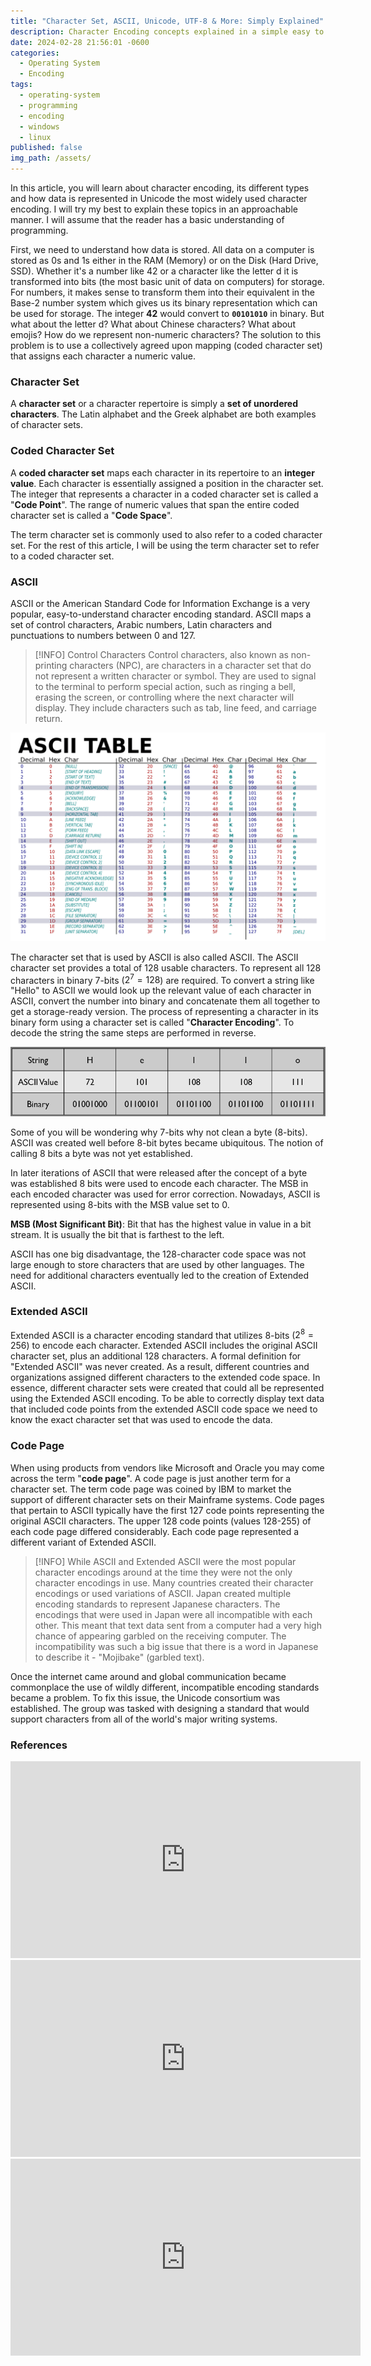 ```yaml
---
title: "Character Set, ASCII, Unicode, UTF-8 & More: Simply Explained"
description: Character Encoding concepts explained in a simple easy to understand manner
date: 2024-02-28 21:56:01 -0600
categories:
  - Operating System
  - Encoding
tags:
  - operating-system
  - programming
  - encoding
  - windows
  - linux
published: false
img_path: /assets/
---
```


In this article, you will learn about character encoding, its different types and how data is represented in Unicode the most widely used character encoding. I will try my best to explain these topics in an approachable manner. I will assume that the reader has a basic understanding of programming.

First, we need to understand how data is stored. All data on a computer is stored as 0s and 1s either in the RAM (Memory) or on the Disk (Hard Drive, SSD). Whether it's a number like 42 or a character like the letter d it is transformed into bits (the most basic unit of data on computers) for storage. For numbers, it makes sense to transform them into their equivalent in the Base-2 number system which gives us its binary representation which can be used for storage. The integer **42** would convert to **`00101010`** in binary. But what about the letter d? What about Chinese characters? What about emojis? How do we represent non-numeric characters? The solution to this problem is to use a collectively agreed upon mapping (coded character set) that assigns each character a numeric value.

### Character Set

A **character set** or a character repertoire is simply a **set of unordered characters**. The Latin alphabet and the Greek alphabet are both examples of character sets.

### Coded Character Set

A **coded character set** maps each character in its repertoire to an **integer value**. Each character is essentially assigned a position in the character set. The integer that represents a character in a coded character set is called a "**Code Point**". The range of numeric values that span the entire coded character set is called a "**Code Space**". 

The term character set is commonly used to also refer to a coded character set. For the rest of this article, I will be using the term character set to refer to a coded character set.

### ASCII

ASCII or the American Standard Code for Information Exchange is a very popular, easy-to-understand character encoding standard. ASCII maps a set of control characters, Arabic numbers, Latin characters and punctuations to numbers between 0 and 127.

> [!INFO] Control Characters
> Control characters, also known as non-printing characters (NPC), are characters in a character set that do not represent a written character or symbol. They are used to signal to the terminal to perform special action, such as ringing a bell, erasing the screen, or controlling where the next character will display. They include characters such as tab, line feed, and carriage return.

![ascii-table|640](images/character-encoding/ascii-table.png)

The character set that is used by ASCII is also called ASCII. The ASCII character set provides a total of 128 usable characters. To represent all 128 characters in binary 7-bits ($2^7 = 128$) are required. To convert a string like "Hello" to ASCII we would look up the relevant value of each character in ASCII, convert the number into binary and concatenate them all together to get a storage-ready version. The process of representing a character in its binary form using a character set is called "**Character Encoding**". To decode the string the same steps are performed in reverse.

![hello-ascii-value|600](images/character-encoding/hello-ascii-value.png)

Some of you will be wondering why 7-bits why not clean a byte (8-bits). ASCII was created well before 8-bit bytes became ubiquitous. The notion of calling 8 bits a byte was not yet established. 

In later iterations of ASCII that were released after the concept of a byte was established 8 bits were used to encode each character. The MSB in each encoded character was used for error correction. Nowadays, ASCII is represented using 8-bits with the MSB value set to 0.

**MSB (Most Significant Bit)**: Bit that has the highest value in value in a bit stream. It is usually the bit that is farthest to the left.

ASCII has one big disadvantage, the 128-character code space was not large enough to store characters that are used by other languages. The need for additional characters eventually led to the creation of Extended ASCII. 

### Extended ASCII

Extended ASCII is a character encoding standard that utilizes 8-bits ($2^8 = 256$) to encode each character. Extended ASCII includes the original ASCII character set, plus an additional 128 characters. A formal definition for "Extended ASCII" was never created. As a result, different countries and organizations assigned different characters to the extended code space. In essence, different character sets were created that could all be represented using the Extended ASCII encoding. To be able to correctly display text data that included code points from the extended ASCII code space we need to know the exact character set that was used to encode the data.

### Code Page

When using products from vendors like Microsoft and Oracle you may come across the term "**code page**". A code page is just another term for a character set. The term code page was coined by IBM to market the support of different character sets on their Mainframe systems. Code pages that pertain to ASCII typically have the first 127 code points representing the original ASCII characters. The upper 128 code points (values 128-255) of each code page differed considerably. Each code page represented a different variant of Extended ASCII.

> [!INFO]
> While ASCII and Extended ASCII were the most popular character encodings around at the time they were not the only character encodings in use. Many countries created their character encodings or used variations of ASCII. Japan created multiple encoding standards to represent Japanese characters. The encodings that were used in Japan were all incompatible with each other. This meant that text data sent from a computer had a very high chance of appearing garbled on the receiving computer. The incompatibility was such a big issue that there is a word in Japanese to describe it - "Mojibake" (garbled text).

Once the internet came around and global communication became commonplace the use of wildly different, incompatible encoding standards became a problem. To fix this issue, the Unicode consortium was established. The group was tasked with designing a standard that would support characters from all of the world's major writing systems.

### References

<iframe 
	width="560" height="315" src="https://www.youtube-nocookie.com/embed/MijmeoH9LT4?si=DKLzUB2NQHRvQJXy" title="YouTube video player" frameborder="0" allow="accelerometer; autoplay; clipboard-write; encrypted-media; gyroscope; picture-in-picture; web-share" allowfullscreen>
</iframe>

<iframe 
	width="560" height="315" 
	src="https://www.youtube-nocookie.com/embed/ut74oHojxqo?si=dmKpMbFE2CuhrO7v" title="YouTube video player" frameborder="0" allow="accelerometer; autoplay; clipboard-write; encrypted-media; gyroscope; picture-in-picture; web-share" allowfullscreen>
</iframe>

<iframe 
	width="560" height="315" src="https://www.youtube-nocookie.com/embed/jeIBNn5Y5fI?si=Au82ap2gQjwZB36o" title="YouTube video player" frameborder="0" allow="accelerometer; autoplay; clipboard-write; encrypted-media; gyroscope; picture-in-picture; web-share" allowfullscreen>
</iframe>
